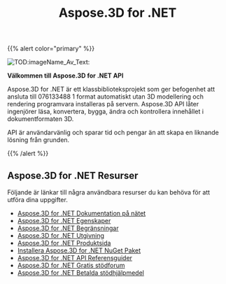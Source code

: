 ﻿---
title: Aspose.3D for .NET
type: docs
description: Aspose.3D for .NET är ett klassbiblioteksprojekt som ger befogenhet att ansluta till 076133488 1 format automatiskt utan 3D modellering och rendering programvara installeras på servern. Aspose.3D API låter ingenjörer läsa, konvertera, bygga, ändra och kontrollera innehållet i dokumentformaten 3D.
weight: 10
url: /sv/net/
is_root: true
---
{{% alert color="primary" %}}

![TOD:imageName_Av_Text:](home_1.png)

**Välkommen till Aspose.3D for .NET API**

Aspose.3D for .NET är ett klassbiblioteksprojekt som ger befogenhet att ansluta till 076133488 1 format automatiskt utan 3D modellering och rendering programvara installeras på servern. Aspose.3D API låter ingenjörer läsa, konvertera, bygga, ändra och kontrollera innehållet i dokumentformaten 3D.

API är användarvänlig och sparar tid och pengar än att skapa en liknande lösning från grunden.

{{% /alert %}}
## **Aspose.3D for .NET Resurser**
Följande är länkar till några användbara resurser du kan behöva för att utföra dina uppgifter.

- [Aspose.3D for .NET Dokumentation på nätet](/3d/sv/net/)
- [Aspose.3D for .NET Egenskaper](/3d/sv/net/product-overview/#productoverview-richfeatures)
- [Aspose.3D for .NET Begränsningar](/3d/sv/net/installation/#installation-systemrequirements)
- [Aspose.3D for .NET Utgivning](https://releases.aspose.com/3d/net/release-notes/)
- [Aspose.3D for .NET Produktsida](https://products.aspose.com/3d/net/)
- [Installera Aspose.3D for .NET NuGet Paket](https://www.nuget.org/packages/Aspose.3D/)
- [Aspose.3D for .NET API Referensguider](https://reference.aspose.com/3d/net)
- [Aspose.3D for .NET Gratis stödforum](https://forum.aspose.com/c/3d/18)
- [Aspose.3D for .NET Betalda stödhjälpmedel](https://helpdesk.aspose.com/)
